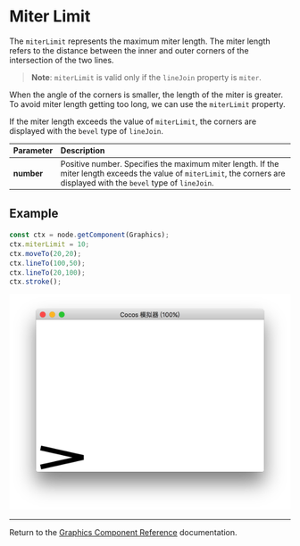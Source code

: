 # Miter Limit

The `miterLimit` represents the maximum miter length. The miter length refers to the distance between the inner and outer corners of the intersection of the two lines.

> __Note__: `miterLimit` is valid only if the `lineJoin` property is `miter`.

When the angle of the corners is smaller, the length of the miter is greater. To avoid miter length getting too long, we can use the `miterLimit` property.

If the miter length exceeds the value of `miterLimit`, the corners are displayed with the `bevel` type of `lineJoin`.

| Parameter | Description |
| :-------------- | :----------- |
| **number** | Positive number. Specifies the maximum miter length. If the miter length exceeds the value of `miterLimit`, the corners are displayed with the `bevel` type of `lineJoin`. |

## Example

```ts
const ctx = node.getComponent(Graphics);
ctx.miterLimit = 10;
ctx.moveTo(20,20);
ctx.lineTo(100,50);
ctx.lineTo(20,100);
ctx.stroke();
```

<img src="./miterLimit.png">

<hr>

Return to the [Graphics Component Reference](../graphics.md) documentation.
